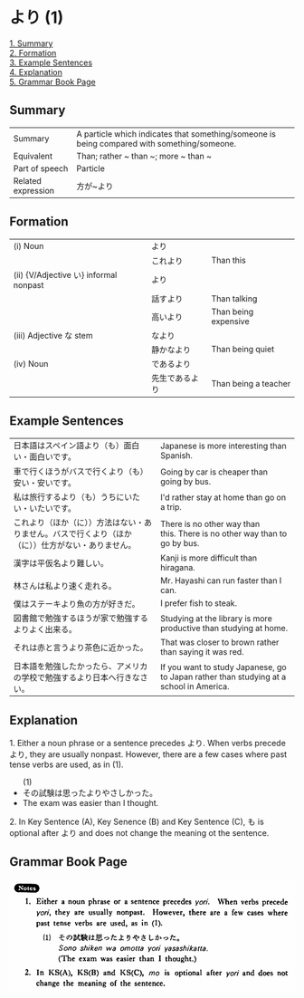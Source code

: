 # より (1)

[1. Summary](#summary)<br>
[2. Formation](#formation)<br>
[3. Example Sentences](#example-sentences)<br>
[4. Explanation](#explanation)<br>
[5. Grammar Book Page](#grammar-book-page)<br>


## Summary

<table><tr>   <td>Summary</td>   <td>A particle which indicates that something/someone is being compared with something/someone.</td></tr><tr>   <td>Equivalent</td>   <td>Than; rather ~ than ~; more ~ than ~</td></tr><tr>   <td>Part of speech</td>   <td>Particle</td></tr><tr>   <td>Related expression</td>   <td>方が~より</td></tr></table>

## Formation

<table class="table"> <tbody><tr class="tr head"> <td class="td"><span class="numbers">(i)</span> <span> <span class="bold">Noun</span></span></td> <td class="td"><span class="concept">より</span> </td> <td class="td"><span>&nbsp;</span></td> </tr> <tr class="tr"> <td class="td"><span>&nbsp;</span></td> <td class="td"><span>これ<span class="concept">より</span></span> </td> <td class="td"><span>Than    this</span></td> </tr> <tr class="tr head"> <td class="td"><span class="numbers">(ii)</span> <span> <span class="bold">{V/Adjective い}    informal nonpast</span></span></td> <td class="td"><span class="concept">より</span> </td> <td class="td"><span>&nbsp;</span></td> </tr> <tr class="tr"> <td class="td"><span>&nbsp;</span></td> <td class="td"><span>話す<span class="concept">より</span></span> </td> <td class="td"><span>Than    talking</span></td> </tr> <tr class="tr"> <td class="td"><span>&nbsp;</span></td> <td class="td"><span>高い<span class="concept">より</span></span> </td> <td class="td"><span>Than    being expensive</span></td> </tr> <tr class="tr head"> <td class="td"><span class="numbers">(iii)</span> <span> <span class="bold">Adjective な stem</span></span></td> <td class="td"><span class="concept">なより</span> </td> <td class="td"><span>&nbsp;</span></td> </tr> <tr class="tr"> <td class="td"><span>&nbsp;</span></td> <td class="td"><span>静か<span class="concept">なより</span></span> </td> <td class="td"><span>Than    being quiet</span></td> </tr> <tr class="tr head"> <td class="td"><span class="numbers">(iv)</span> <span> <span class="bold">Noun</span></span></td> <td class="td"><span class="concept">であるより</span> </td> <td class="td"><span>&nbsp;</span></td> </tr> <tr class="tr"> <td class="td"><span>&nbsp;</span></td> <td class="td"><span>先生<span class="concept">であるより</span></span> </td> <td class="td"><span>Than    being a teacher</span></td> </tr></tbody></table>

## Example Sentences

<table><tr>   <td>日本語はスペイン語より（も）面白い・面白いです。</td>   <td>Japanese is more interesting than Spanish.</td></tr><tr>   <td>車で行くほうがバスで行くより（も）安い・安いです。</td>   <td>Going by car is cheaper than going by bus.</td></tr><tr>   <td>私は旅行するより（も）うちにいたい・いたいです。</td>   <td>I'd rather stay at home than go on a trip.</td></tr><tr>   <td>これより（ほか（に））方法はない・ありません。バスで行くより（ほか（に））仕方がない・ありません。</td>   <td>There is no other way than this. There is no other way than to go by bus.</td></tr><tr>   <td>漢字は平仮名より難しい。</td>   <td>Kanji is more difficult than hiragana.</td></tr><tr>   <td>林さんは私より速く走れる。</td>   <td>Mr. Hayashi can run faster than I can.</td></tr><tr>   <td>僕はステーキより魚の方が好きだ。</td>   <td>I prefer fish to steak.</td></tr><tr>   <td>図書館で勉強するほうが家で勉強するよりよく出来る。</td>   <td>Studying at the library is more productive than studying at home.</td></tr><tr>   <td>それは赤と言うより茶色に近かった。</td>   <td>That was closer to brown rather than saying it was red.</td></tr><tr>   <td>日本語を勉強したかったら、アメリカの学校で勉強するより日本へ行きなさい。</td>   <td>If you want to study Japanese, go to Japan rather than studying at a school in America.</td></tr></table>

## Explanation

<p>1. Either a noun phrase or a sentence precedes <span class="cloze">より</span>. When verbs precede <span class="cloze">より</span>, they are usually nonpast. However, there are a few cases where past tense verbs are used, as in (1).</p>  <ul>(1) <li>その試験は思った<span class="cloze">より</span>やさしかった。</li> <li>The exam was easier than I thought.</li> </ul>  <p>2. In Key Sentence (A), Key Senence (B) and Key Sentence (C), も is optional after <span class="cloze">より</span> and does not change the meaning ot the sentence.</p>

## Grammar Book Page

![](../img/Basicより.png)

